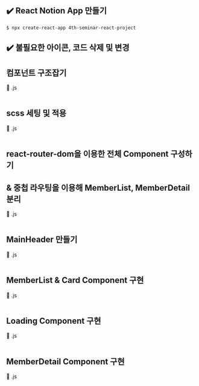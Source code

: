 ## ✔️ React Notion App 만들기

`$ npx create-react-app 4th-seminar-react-project`

## ✔️ 불필요한 아이콘, 코드 삭제 및 변경

## 컴포넌트 구조잡기

📃 .js

```js

```

## scss 세팅 및 적용

📃 .js

```js

```

## react-router-dom을 이용한 전체 Component 구성하기

## & 중첩 라우팅을 이용해 MemberList, MemberDetail 분리

📃 .js

```js

```

## MainHeader 만들기

📃 .js

```js

```

## MemberList & Card Component 구현

📃 .js

```js

```

## Loading Component 구현

📃 .js

```js

```

## MemberDetail Component 구현

📃 .js

```js

```
